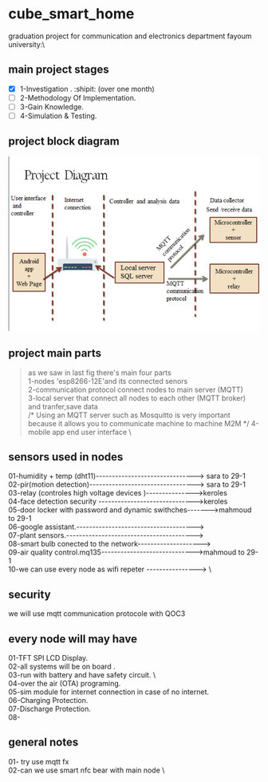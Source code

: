# cube_smart_home
graduation project for communication and electronics department fayoum university:\
## main project stages 
- [x] 1-Investigation . :shipit:  (over one month) 
- [ ] 2-Methodology Of Implementation.
- [ ] 3-Gain Knowledge.
- [ ] 4-Simulation & Testing.

## project block diagram 
![](Screenshot.png)
## project main parts 
> as we saw in last fig there's main four parts \
1-nodes 'esp8266-12E'and its connected senors \
2-communication protocol connect nodes to main server (MQTT)\
3-local server that connect all nodes to each other (MQTT broker) and tranfer,save data \
/*
Using an MQTT server such as Mosquitto is very important because it allows
you to communicate machine to machine M2M
*/
4-mobile app end user interface  \

## sensors used in nodes 
01-humidity + temp (dht11)-------------------------------> sara to 29-1  
02-pir(motion detection)---------------------------------> sara to 29-1  \
03-relay (controles high voltage devices )--------------->keroles \
04-face detection security ------------------------------>keroles \
05-door locker with password and dynamic swithches------->mahmoud to 29-1 \
06-google assistant.-------------------------------------> \
07-plant sensors.----------------------------------------> \
08-smart bulb conected to the network--------------------> \
09-air quality control.mq135----------------------------->mahmoud to 29-1 \
10-we can use every node as wifi repeter ----------------> \

## security
we will use mqtt communication protocole with QOC3

## every node will may have 
01-TFT SPI LCD Display. \
02-all systems will be on board .\
03-run with battery and have safety circuit. \  
04-over the air (OTA) programing.\
05-sim module for internet connection in case of no internet.\
06-Charging Protection.\
07-Discharge Protection.\
08-
## general notes 
01- try use mqtt fx \
02-can we use smart nfc bear with main node \
